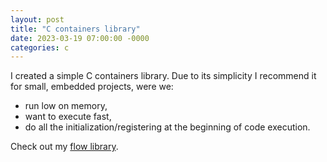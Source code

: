 ```yaml
---
layout: post
title: "C containers library"
date: 2023-03-19 07:00:00 -0000
categories: c
---
```


I created a simple C containers library. Due to its simplicity I recommend it for small,
embedded projects, were we:
- run low on memory, 
- want to execute fast,
- do all the initialization/registering at the beginning of code execution.

Check out my [flow library](https://github.com/grzegorz-grzeda/virtual-machine).